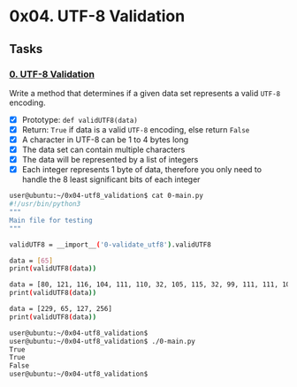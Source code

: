 # 0x04. UTF-8 Validation

## Tasks
### [0. UTF-8 Validation](./0-validate_utf8.py)

Write a method that determines if a given data set represents a valid `UTF-8` encoding.

- [x] Prototype: `def validUTF8(data)`
- [x] Return: `True` if data is a valid `UTF-8` encoding, else return `False`
- [x] A character in UTF-8 can be 1 to 4 bytes long
- [x] The data set can contain multiple characters
- [x] The data will be represented by a list of integers
- [x] Each integer represents 1 byte of data, therefore you only need to handle the 8 least significant bits of each integer
```bash
user@ubuntu:~/0x04-utf8_validation$ cat 0-main.py
#!/usr/bin/python3
"""
Main file for testing
"""

validUTF8 = __import__('0-validate_utf8').validUTF8

data = [65]
print(validUTF8(data))

data = [80, 121, 116, 104, 111, 110, 32, 105, 115, 32, 99, 111, 111, 108, 33]
print(validUTF8(data))

data = [229, 65, 127, 256]
print(validUTF8(data))
```
```bash
user@ubuntu:~/0x04-utf8_validation$
user@ubuntu:~/0x04-utf8_validation$ ./0-main.py
True
True
False
user@ubuntu:~/0x04-utf8_validation$
```